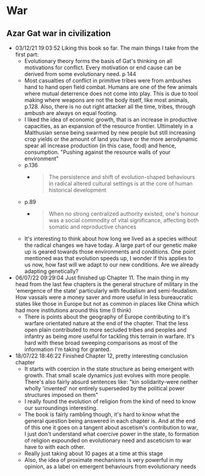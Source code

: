 # War


## Azar Gat war in civilization

* 03/12/21 19:03:52 Liking this book so far. The main things I take from the first part:
    * Evolutionary theory forms the basis of Gat's thinking on all motivations for conflict. Every motivation or end
      cause can be derived from some evolutionary need.  p 144
    * Most casualties of conflict in primitive tribes were from ambushes hand to hand open field combat. Humans are one
      of the few animals where mutual deterrence does not come into play. This is due to tool making where weapons are
      not the body itself, like most animals, p.128. Also, there is no
      out right attacker all the time, tribes, through ambush are always on equal footing.
    * I liked the idea of economic growth, that is an increase in productive capacities, as an expansion of the resource
      frontier. Ultimately in a Malthusian sense being swarmed by new people but still increasing crop yields or the
      amount of land you have or the more aerodynamic spear all increase production (in this case, food) and hence,
      consumption. "Pushing against the resource walls of your environment"
    * p.136 
        * > The persistence and shift of evolution-shaped behaviours in radical altered cultural settings is at the core
          of human historical development
    * p.89
        * > When no strong centralized authority existed, one's honour was a social commodity of vital significance,
          affecting both somatic and reproductive chances
    * It's interesting to think about how long we lived as a species without the radical changes we have today. A large
      part of our genetic make up is geared towards those environments and conditions. One point mentioned was that
      evolution speeds up, I wonder if this applies to us now, how fast will we adapt to our new conditions. Are we
      already adapting genetically?
* 06/07/22 09:29:04 Just finished up Chapter 11. The main thing in my head from the last few chapters is the general
  structure of military in the 'emergence of the state' particularly with feudalism and semi-feudalism. How vassals were
  a money saver and more useful in less bureaucratic states like those in Europe but not as common in places like China
  which had more institutions around this time (I think)
    * There is points about the geography of Europe contributing to it's warfare orientated nature at the end of the
      chapter. That the less open plain contributed to more secluded tribes and peoples and infantry as being more
      useful for tackling this terrain in warfare. It's hard with these broad sweeping comparisons as most of the
      information I'm taking for granted.
* 18/07/22 18:46:22 Finished Chapter 12, pretty interesting conclusion chapter 
    * It starts with coercion in the state structure as being emergent with growth. That small scale dynamics just  evolves
      with more people. There's also fairly absurd sentences like: "kin solidarity-were neither wholly 'invented' nor
      entirely superseded by the political power structures imposed on them" 
    * I really found the evolution of religion from the kind of need to know our surroundings interesting. 
    * The book is fairly rambling though, it's hard to know what the general question being answered in each chapter is. And
      at the end of this one it goes on a tangent about ascetism's contribution to war, I just don't understand what
      coercive power in the state, to formation of religion expounded on evolutionary need and asceticism to war have to with
      each other.
    * Really just taking about 10 pages at a time at this stage
    * Also, the idea of proximate mechanisms is very powerful in my opinion, as a label on emergent behaviours from
      evolutionary needs  
